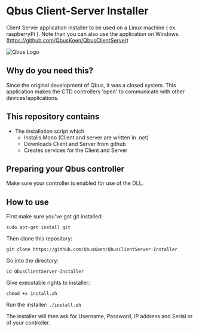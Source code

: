 # Qbus Client-Server Installer
 Client Server application installer to be used on a Linux machine ( ex. raspberryPi ).
 Note than you can also use the application on Windows. (https://github.com/QbusKoen/QbusClientServer)

![Qbus Logo](https://github.com/QbusKoen/QbusClientServer-Installer/blob/main/images/Logo.JPG)

## Why do you need this?
Since the original development of Qbus, it was a closed system. This application makes the CTD controllers 'open' to communicate with other devices/applications.

## This repository contains
* The installation script which
  * Installs Mono (Client and server are written in .net)
  * Downloads Client and Server from github
  * Creates services for the Client and Server
 
## Preparing your Qbus controller
Make sure your controller is enabled for use of the DLL.
 
## How to use
First make sure you've got git installed:

```sudo apt-get install git```

Then clone this repository:

```git clone https://github.com/QbusKoen/QbusClientServer-Installer```

Go into the directory:

```cd QbusClientServer-Installer```

Give executable rights to installer:

```chmod +x install.sh```

Run the installer:
```./install.sh```

The installer will then ask for Username, Password, IP address and Serial nr of your controller.

